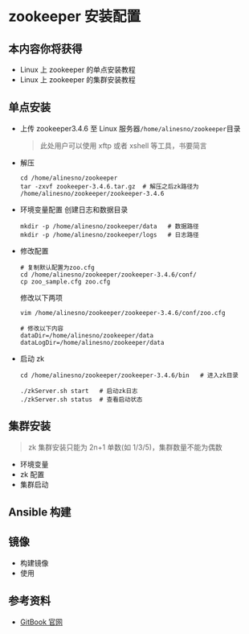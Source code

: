 # zookeeper 安装配置

## 本内容你将获得

- Linux 上 zookeeper 的单点安装教程
- Linux 上 zookeeper 的集群安装教程

## 单点安装

- 上传 zookeeper3.4.6 至 Linux 服务器`/home/alinesno/zookeeper`目录

  > 此处用户可以使用 xftp 或者 xshell 等工具，书要简言

- 解压
  ```shell
  cd /home/alinesno/zookeeper
  tar -zxvf zookeeper-3.4.6.tar.gz  # 解压之后zk路径为 /home/alinesno/zookeeper/zookeeper-3.4.6
  ```
- 环境变量配置
  创建日志和数据目录
  ```shell
  mkdir -p /home/alinesno/zookeeper/data   # 数据路径
  mkdir -p /home/alinesno/zookeeper/logs   # 日志路径
  ```
- 修改配置

  ```shell
  # 复制默认配置为zoo.cfg
  cd /home/alinesno/zookeeper/zookeeper-3.4.6/conf/
  cp zoo_sample.cfg zoo.cfg
  ```

  修改以下两项

  ```
  vim /home/alinesno/zookeeper/zookeeper-3.4.6/conf/zoo.cfg

  # 修改以下内容
  dataDir=/home/alinesno/zookeeper/data
  dataLogDir=/home/alinesno/zookeeper/data
  ```

- 启动 zk

  ```shell
  cd /home/alinesno/zookeeper/zookeeper-3.4.6/bin   # 进入zk目录

  ./zkServer.sh start   # 启动zk日志
  ./zkServer.sh status  # 查看启动状态
  ```

## 集群安装

> zk 集群安装只能为 2n+1 单数(如 1/3/5)，集群数量不能为偶数

- 环境变量
- zk 配置
- 集群启动

## Ansible 构建

## 镜像

- 构建镜像
- 使用

## 参考资料

- [GitBook 官网](http://www.baidu.com)
